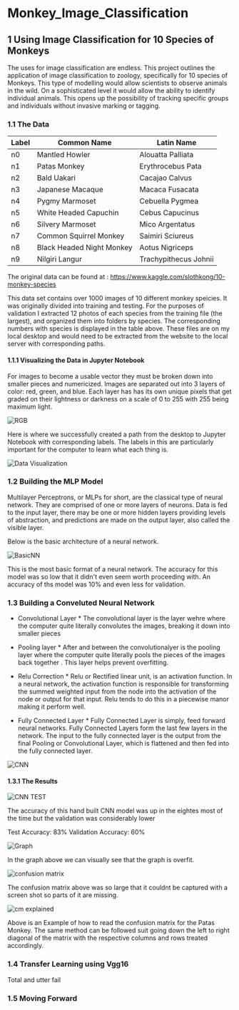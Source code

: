 # Monkey_Image_Classification

## 1 Using Image Classification for 10 Species of Monkeys

The uses for image classification are endless. This project outlines the application of image classification to zoology, specifically for 10 species of Monkeys. This type of modelling would allow scientists to observe animals in the wild. On a sophisticated level it would allow the ability to identify individual animals. This opens up the possibility of tracking specific groups and individuals without invasive marking or tagging.

### 1.1 The Data


|Label|Common Name|Latin Name|
|---|---|---|
|n0|Mantled Howler|Alouatta Palliata|
|n1|Patas Monkey|Erythrocebus Pata|
|n2|Bald Uakari|Cacajao Calvus|
|n3|Japanese Macaque|Macaca Fusacata|
|n4|Pygmy Marmoset|Cebuella Pygmea|
|n5|White Headed Capuchin|Cebus Capucinus|
|n6|Silvery Marmoset|Mico Argentatus|
|n7|Common Squirrel Monkey|Saimiri Sciureus|
|n8|Black Headed Night Monkey|Aotus Nigriceps|
|n9|Nilgiri Langur|Trachypithecus Johnii|

The original data can be found at : https://www.kaggle.com/slothkong/10-monkey-species

This data set contains over 1000 images of 10 different monkey speicies. It was originally divided into training and testing. For the purposes of validation I extracted 12 photos of each species from the training file (the largest), and organized them into folders by species. The corresponding numbers with species is displayed in the table above. These files are on my local desktop and would need to be extracted from the website to the local server with corresponding paths.

#### 1.1.1 Visualizing the Data in Jupyter Notebook

For images to become a usable vector they must be broken down into smaller pieces and numericized.  Images are separated out into 3 layers of color: red, green, and blue.  Each layer has has its own unique pixels that get graded on their lightness or darkness on a scale of 0 to 255 with 255 being maximum light.

![RGB](img/7.png)

Here is where we successfully created a path from the desktop to Jupyter Notebook with corresponding labels.  The labels in this are particularly important for the computer to learn what each thing is.

![Data Visualization](img/6.png)

### 1.2 Building the MLP Model

Multilayer Perceptrons, or MLPs for short, are the classical type of neural network. They are comprised of one or more layers of neurons. Data is fed to the input layer, there may be one or more hidden layers providing levels of abstraction, and predictions are made on the output layer, also called the visible layer.

Below is the basic architecture of a neural network.

![BasicNN](img/8.png)

This is the most basic format of a neural network.  The accuracy for this model was so low that it didn't even seem worth proceeding with.  An accuracy of ths model was 10% and even less for validation.

### 1.3 Building a Conveluted Neural Network

* Convolutional Layer * The convolutional layer is the layer wehre where the computer quite literally convolutes the images, breaking it down into smaller pieces

* Pooling layer * After and between the convolutionalyer is the pooling layer where the computer quite literally pools the pieces of the images back together .  This layer helps prevent overfitting.

* Relu Correction * Relu or Rectified linear unit, is an activation function. In a neural network, the activation function is responsible for transforming the summed weighted input from the node into the activation of the node or output for that input.  Relu tends to do this in a piecewise manor making it perform well.

* Fully Connected Layer * Fully Connected Layer is simply, feed forward neural networks. Fully Connected Layers form the last few layers in the network. The input to the fully connected layer is the output from the final Pooling or Convolutional Layer, which is flattened and then fed into the fully connected layer.


![CNN](img/9.png)

#### 1.3.1 The Results

![CNN TEST](img/5.png)

The accuracy of this hand built CNN model was up in the eightes most of the time but the validation was considerably lower

Test Accuracy: 83%
Validation Accuracy: 60%

![Graph](img/2.png)

In the graph above we can visually see that the graph is overfit.

![confusion matrix](img/4.png)

The confusion matrix above was so large that it couldnt be captured with a screen shot so parts of it are missing.

![cm explained](img/1.png)

Above is an Example of how to read the confusion matrix for the Patas Monkey.  The same method can be followed suit going down the left to right diagonal of the matrix with the respective columns and rows treated accordingly.

### 1.4 Transfer Learning using Vgg16

Total and utter fail

### 1.5 Moving Forward


